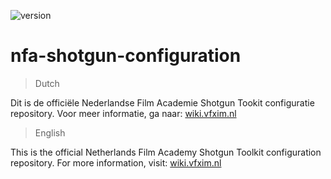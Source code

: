 ![version](https://img.shields.io/github/v/release/nfa-vfxim/nfa-shotgun-configuration?include_prereleases&style=flat-square)

# nfa-shotgun-configuration

>Dutch

Dit is de officiële Nederlandse Film Academie Shotgun Tookit configuratie repository. Voor meer informatie, ga naar: [wiki.vfxim.nl](wiki.vfxim.nl)

>English

This is the official Netherlands Film Academy Shotgun Toolkit configuration repository. For more information, visit: [wiki.vfxim.nl](wiki.vfxim.nl)